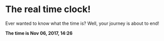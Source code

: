 # The real time clock!

Ever wanted to know what the time is? Well, your journey is about to end!

**The time is Nov 06, 2017, 14:26**